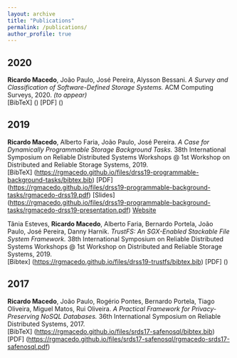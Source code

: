 ```yaml
---
layout: archive
title: "Publications"
permalink: /publications/
author_profile: true
---
```


## 2020

**Ricardo Macedo**, João Paulo, José Pereira, Alysson Bessani.
*A Survey and Classification of Software-Defined Storage Systems.*
ACM Computing Surveys, 2020. *(to appear)*   
[BibTeX] ()
[PDF] ()



## 2019

**Ricardo Macedo**, Alberto Faria, João Paulo, José Pereira.
*A Case for Dynamically Programmable Storage Background Tasks.*
38th International Symposium on Reliable Distributed Systems Workshops @ 1st Workshop on Distributed and Reliable Storage Systems, 2019.    
[BibTeX] (https://rgmacedo.github.io/files/drss19-programmable-background-tasks/bibtex.bib)
[PDF] (https://rgmacedo.github.io/files/drss19-programmable-background-tasks/rgmacedo-drss19.pdf)
[Slides] (https://rgmacedo.github.io/files/drss19-programmable-background-tasks/rgmacedo-drss19-presentation.pdf)
[Website](https://rgmacedo.github.io/drss19-website/)


Tânia Esteves, **Ricardo Macedo**, Alberto Faria, Bernardo Portela, João Paulo, José Pereira, Danny Harnik. *TrustFS: An SGX-Enabled Stackable File System Framework.* 
38th International Symposium on Reliable Distributed Systems Workshops @ 1st Workshop on Distributed and Reliable Storage Systems, 2019.    
[Bibtex] (https://rgmacedo.github.io/files/drss19-trustfs/bibtex.bib)
[PDF] ()



## 2017

**Ricardo Macedo**, João Paulo, Rogério Pontes, Bernardo Portela, Tiago Oliveira, Miguel Matos, Rui Oliveira.
*A Practical Framework for Privacy-Preserving NoSQL Databases.*
36th International Symposium on Reliable Distributed Systems, 2017.   
[BibTeX] (https://rgmacedo.github.io/files/srds17-safenosql/bibtex.bib)
[PDF] (https://rgmacedo.github.io/files/srds17-safenosql/rgmacedo-srds17-safenosql.pdf)




